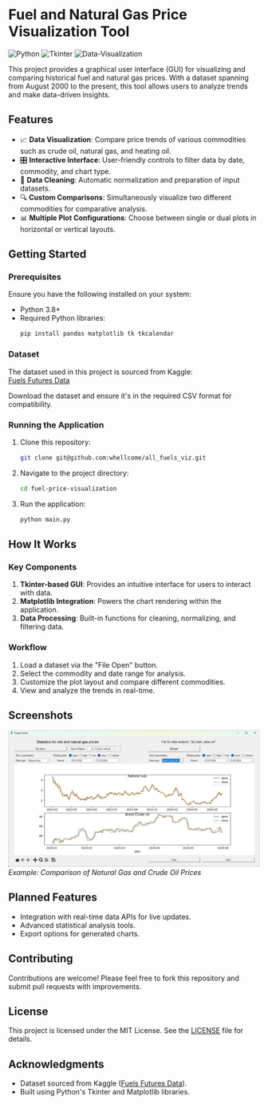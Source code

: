 
# **Fuel and Natural Gas Price Visualization Tool**

![Python](https://img.shields.io/badge/Python-3.8+-blue) ![Tkinter](https://img.shields.io/badge/GUI-Tkinter-green) ![Data-Visualization](https://img.shields.io/badge/Data%20Visualization-Matplotlib-orange)  

This project provides a graphical user interface (GUI) for visualizing and comparing historical fuel and natural gas prices. With a dataset spanning from August 2000 to the present, this tool allows users to analyze trends and make data-driven insights.

## **Features**
- 📈 **Data Visualization**: Compare price trends of various commodities such as crude oil, natural gas, and heating oil.
- 🎛️ **Interactive Interface**: User-friendly controls to filter data by date, commodity, and chart type.
- 🔄 **Data Cleaning**: Automatic normalization and preparation of input datasets.
- 🔍 **Custom Comparisons**: Simultaneously visualize two different commodities for comparative analysis.
- 📊 **Multiple Plot Configurations**: Choose between single or dual plots in horizontal or vertical layouts.

## **Getting Started**
### **Prerequisites**
Ensure you have the following installed on your system:
- Python 3.8+
- Required Python libraries:
  ```bash
  pip install pandas matplotlib tk tkcalendar
  ```

### **Dataset**
The dataset used in this project is sourced from Kaggle:  
[Fuels Futures Data](https://www.kaggle.com/datasets/guillemservera/fuels-futures-data)

Download the dataset and ensure it's in the required CSV format for compatibility.

### **Running the Application**
1. Clone this repository:
   ```bash
   git clone git@github.com:whellcome/all_fuels_viz.git
   ```
2. Navigate to the project directory:
   ```bash
   cd fuel-price-visualization
   ```
3. Run the application:
   ```bash
   python main.py
   ```

## **How It Works**
### **Key Components**
1. **Tkinter-based GUI**: Provides an intuitive interface for users to interact with data.
2. **Matplotlib Integration**: Powers the chart rendering within the application.
3. **Data Processing**: Built-in functions for cleaning, normalizing, and filtering data.

### **Workflow**
1. Load a dataset via the "File Open" button.
2. Select the commodity and date range for analysis.
3. Customize the plot layout and compare different commodities.
4. View and analyze the trends in real-time.

## **Screenshots**
![Screenshot of GUI](/data/all_fuels_viz_scr_00.jpg)  
*Example: Comparison of Natural Gas and Crude Oil Prices*

## **Planned Features**
- Integration with real-time data APIs for live updates.
- Advanced statistical analysis tools.
- Export options for generated charts.

## **Contributing**
Contributions are welcome! Please feel free to fork this repository and submit pull requests with improvements.

## **License**
This project is licensed under the MIT License. See the [LICENSE](LICENSE) file for details.

## **Acknowledgments**
- Dataset sourced from Kaggle ([Fuels Futures Data](https://www.kaggle.com/datasets/guillemservera/fuels-futures-data)).
- Built using Python's Tkinter and Matplotlib libraries.
